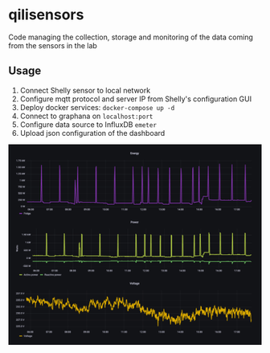 # qilisensors
Code managing the collection, storage and monitoring of the data coming from the sensors in the lab

## Usage

1. Connect Shelly sensor to local network
2. Configure mqtt protocol and server IP from Shelly's configuration GUI
3. Deploy docker services:
`docker-compose up -d`
4. Connect to graphana on `localhost:port`
5. Configure data source to InfluxDB `emeter` 
6. Upload json configuration of the dashboard

![](dash.png)
